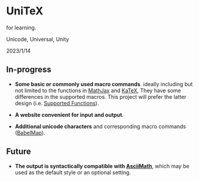 # UniTeX
for learning.

Unicode, Universal, Unity

2023/1/14

## In-progress

- **Some basic or commonly used macro commands**. ideally including but not limited to the functions in [MathJax](https://www.mathjax.org/) and [KaTeX](https://katex.org), They have some differences in the supported macros. This project will prefer the latter design (i.e. 
[Supported Functions](https://katex.org/docs/supported.html)).

- **A website convenient for input and output**. 

- **Additional unicode characters** and corresponding macro commands ([BabelMap](https://www.babelstone.co.uk/Unicode/babelmap.html)). 

## Future

- **The output is syntactically compatible with [AsciiMath](http://asciimath.org)**, 
which may be used as the default style or an optional setting. 
